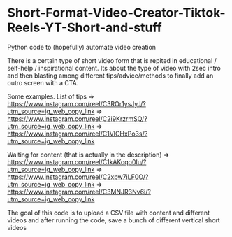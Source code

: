 # Short-Format-Video-Creator-Tiktok-Reels-YT-Short-and-stuff
Python code to (hopefully) automate video creation

There is a certain type of short video form that is repited in educational / self-help / inspirational content. Its about the type of video with 2sec intro and then blasting among different tips/advice/methods to finally add an outro screen with a CTA.

Some examples.
  List of tips
  => https://www.instagram.com/reel/C3ROr1ysJyJ/?utm_source=ig_web_copy_link
  => https://www.instagram.com/reel/C2i9KrzrmSQ/?utm_source=ig_web_copy_link
  => https://www.instagram.com/reel/C1VICHxPo3s/?utm_source=ig_web_copy_link
  
  Waiting for content (that is actually in the description)
  => https://www.instagram.com/reel/C1kAKoqo0Iu/?utm_source=ig_web_copy_link
  => https://www.instagram.com/reel/C2xpw7iLF0O/?utm_source=ig_web_copy_link
  => https://www.instagram.com/reel/C3MNJR3Nv6i/?utm_source=ig_web_copy_link

The goal of this code is to upload a CSV file with content and different videos and after running the code, save a bunch of different vertical short videos
